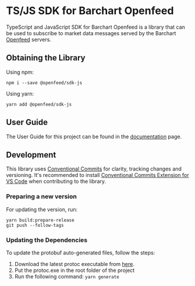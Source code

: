 # TS/JS SDK for Barchart Openfeed

TypeScript and JavaScript SDK for Barchart Openfeed is a library that can be used to subscribe to market data messages served by the Barchart [Openfeed](https://openfeed.com/) servers.

## Obtaining the Library

Using npm:

```shell
npm i --save @openfeed/sdk-js
```

Using yarn:

```shell
yarn add @openfeed/sdk-js
```

## User Guide

The User Guide for this project can be found in the [documentation](DOCUMENTATION.md) page.

## Development

This library uses [Conventional Commits](https://www.conventionalcommits.org/en/v1.0.0/) for clarity, tracking changes and versioning. It's recommended to install [Conventional Commits Extension for VS Code](https://marketplace.visualstudio.com/items?itemName=vivaxy.vscode-conventional-commits) when contributing to the library.

### Preparing a new version

For updating the version, run:

```shell
yarn build:prepare-release
git push --follow-tags
```

### Updating the Dependencies

To update the protobuf auto-generated files, follow the steps:

1. Download the latest protoc executable from [here](https://github.com/protocolbuffers/protobuf/releases).
2. Put the protoc.exe in the root folder of the project
3. Run the following command: `yarn generate`
